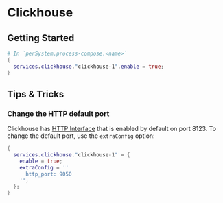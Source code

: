 # Clickhouse

## Getting Started

```nix
# In `perSystem.process-compose.<name>`
{
  services.clickhouse."clickhouse-1".enable = true;
}
```

## Tips & Tricks

### Change the HTTP default port

Clickhouse has [HTTP Interface](https://clickhouse.com/docs/en/interfaces/http) that is enabled by default on port 8123. To change the default port, use the `extraConfig` option:

```nix
{
  services.clickhouse."clickhouse-1" = {
    enable = true;
    extraConfig = ''
      http_port: 9050
    '';
  };
}
```
